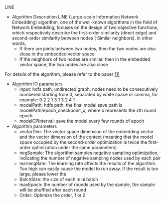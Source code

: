 
LINE

- Algorithm Description
LINE (Large-scale Information Network Embedding) algorithm, one of the well-known algorithms in the field of Network Embedding, focuses on the design of two objective functions, which respectively describe the first-order similarity (direct edge) and second-order similarity between nodes ( Similar neighbors). in other words,
  - If there are joints between two nodes, then the two nodes are also close in the embedded vector space
  - If the neighbors of two nodes are similar, then in the embedded vector space, the two nodes are also close

For details of the algorithm, please refer to the paper [[1]][ref1]

- Algorithm IO parameters
  - input: hdfs path, undirected graph, nodes need to be consecutively numbered starting from 0, separated by white space or comma, for example:
          0	2
          2	1
          3	1
          3	2
          4	1
  - modelPath: hdfs path, the final model save path is modelPath/epoch_checkpoint_x, where x represents the xth round epoch
  - modelCPInterval: save the model every few rounds of epoch
- Algorithm parameters
  - vectorDim: The vector space dimension of the embedding vector and the vector dimension of the context (meaning that the model space occupied by the second-order optimization is twice the first-order optimization under the same parameters)
  - negSample: The algorithm samples negative sampling optimization, indicating the number of negative sampling nodes used by each pair
  - learningRate: The learning rate affects the results of the algorithm. Too high can easily cause the model to run away. If the result is too large, please lower the
  - BatchSize: the size of each mini batch
  - maxEpoch: the number of rounds used by the sample, the sample will be shuffled after each round
  - Order: Optimize the order, 1 or 2

[ref1]: https://arxiv.org/abs/1503.03578